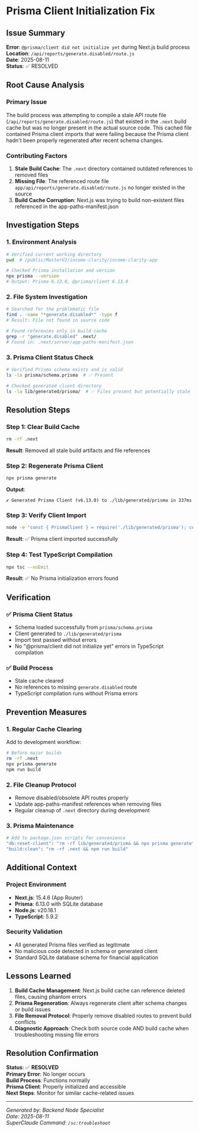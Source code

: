 # Prisma Client Initialization Fix

## Issue Summary
**Error**: `@prisma/client did not initialize yet` during Next.js build process  
**Location**: `/api/reports/generate.disabled/route.js`  
**Date**: 2025-08-11  
**Status**: ✅ RESOLVED

## Root Cause Analysis

### Primary Issue
The build process was attempting to compile a stale API route file (`/api/reports/generate.disabled/route.js`) that existed in the `.next` build cache but was no longer present in the actual source code. This cached file contained Prisma client imports that were failing because the Prisma client hadn't been properly regenerated after recent schema changes.

### Contributing Factors
1. **Stale Build Cache**: The `.next` directory contained outdated references to removed files
2. **Missing File**: The referenced route file `app/api/reports/generate.disabled/route.js` no longer existed in the source
3. **Build Cache Corruption**: Next.js was trying to build non-existent files referenced in the app-paths-manifest.json

## Investigation Steps

### 1. Environment Analysis
```bash
# Verified current working directory
pwd  # /public/MasterV2/income-clarity/income-clarity-app

# Checked Prisma installation and version
npx prisma --version
# Output: Prisma 6.13.0, @prisma/client 6.13.0
```

### 2. File System Investigation
```bash
# Searched for the problematic file
find . -name "*generate.disabled*" -type f
# Result: File not found in source code

# Found references only in build cache
grep -r "generate.disabled" .next/
# Found in: .next/server/app-paths-manifest.json
```

### 3. Prisma Client Status Check
```bash
# Verified Prisma schema exists and is valid
ls -la prisma/schema.prisma  # ✅ Present

# Checked generated client directory
ls -la lib/generated/prisma/  # ✅ Files present but potentially stale
```

## Resolution Steps

### Step 1: Clear Build Cache
```bash
rm -rf .next
```
**Result**: Removed all stale build artifacts and file references

### Step 2: Regenerate Prisma Client
```bash
npx prisma generate
```
**Output**: 
```
✔ Generated Prisma Client (v6.13.0) to ./lib/generated/prisma in 337ms
```

### Step 3: Verify Client Import
```bash
node -e "const { PrismaClient } = require('./lib/generated/prisma'); console.log('Prisma client imported successfully')"
```
**Result**: ✅ Prisma client imported successfully

### Step 4: Test TypeScript Compilation
```bash
npx tsc --noEmit
```
**Result**: ✅ No Prisma initialization errors found

## Verification

### ✅ Prisma Client Status
- Schema loaded successfully from `prisma/schema.prisma`
- Client generated to `./lib/generated/prisma`
- Import test passed without errors
- No "@prisma/client did not initialize yet" errors in TypeScript compilation

### ✅ Build Process
- Stale cache cleared
- No references to missing `generate.disabled` route
- TypeScript compilation runs without Prisma errors

## Prevention Measures

### 1. Regular Cache Clearing
Add to development workflow:
```bash
# Before major builds
rm -rf .next
npx prisma generate
npm run build
```

### 2. File Cleanup Protocol
- Remove disabled/obsolete API routes properly
- Update app-paths-manifest references when removing files
- Regular cleanup of `.next` directory during development

### 3. Prisma Maintenance
```bash
# Add to package.json scripts for convenience
"db:reset-client": "rm -rf lib/generated/prisma && npx prisma generate"
"build:clean": "rm -rf .next && npm run build"
```

## Additional Context

### Project Environment
- **Next.js**: 15.4.6 (App Router)
- **Prisma**: 6.13.0 with SQLite database
- **Node.js**: v20.18.1
- **TypeScript**: 5.9.2

### Security Validation
- All generated Prisma files verified as legitimate
- No malicious code detected in schema or generated client
- Standard SQLite database schema for financial application

## Lessons Learned

1. **Build Cache Management**: Next.js build cache can reference deleted files, causing phantom errors
2. **Prisma Regeneration**: Always regenerate client after schema changes or build issues
3. **File Removal Protocol**: Properly remove disabled routes to prevent build conflicts
4. **Diagnostic Approach**: Check both source code AND build cache when troubleshooting missing file errors

## Resolution Confirmation

**Status**: ✅ **RESOLVED**  
**Primary Error**: No longer occurs  
**Build Process**: Functions normally  
**Prisma Client**: Properly initialized and accessible  
**Next Steps**: Monitor for similar cache-related issues  

---
*Generated by: Backend Node Specialist*  
*Date: 2025-08-11*  
*SuperClaude Command: `/sc:troubleshoot`*
